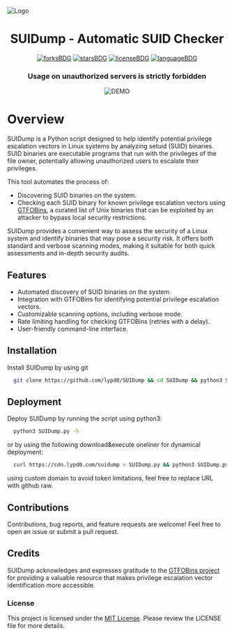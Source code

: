 
![Logo](https://cdn.lypd0.com/SUIDump/logo.png)



<h1 align="center">SUIDump - Automatic SUID Checker</h1>
<p align="center">
  <a href="#"><img alt="forksBDG" src="https://img.shields.io/github/forks/lypd0/SUIDump?style=for-the-badge"></a>
  <a href="#"><img alt="starsBDG" src="https://img.shields.io/github/stars/lypd0/SUIDump?style=for-the-badge"></a>
  <a href="#"><img alt="licenseBDG" src="https://img.shields.io/github/license/lypd0/SUIDump?style=for-the-badge"></a>
  <a href="#"><img alt="languageBDG" src="https://img.shields.io/badge/LANGUAGE-PYTHON-yellow?style=for-the-badge"></a>
<h3 align="center">Usage on unauthorized servers is strictly forbidden</h3>

<p align="center"><img src="https://cdn.lypd0.com/SUIDump/demo.svg" alt="DEMO"></p>

# Overview

SUIDump is a Python script designed to help identify potential privilege escalation vectors in Linux systems by analyzing setuid (SUID) binaries. SUID binaries are executable programs that run with the privileges of the file owner, potentially allowing unauthorized users to escalate their privileges.

This tool automates the process of:

* Discovering SUID binaries on the system.
* Checking each SUID binary for known privilege escalation vectors using [GTFOBins](https://gtfobins.github.io), a curated list of Unix binaries that can be exploited by an attacker to bypass local security restrictions.
  
SUIDump provides a convenient way to assess the security of a Linux system and identify binaries that may pose a security risk. It offers both standard and verbose scanning modes, making it suitable for both quick assessments and in-depth security audits.


## Features
 * Automated discovery of SUID binaries on the system.
 * Integration with GTFOBins for identifying potential privilege escalation vectors.
 * Customizable scanning options, including verbose mode.
 * Rate limiting handling for checking GTFOBins (retries with a delay).
 * User-friendly command-line interface.


## Installation

Install SUIDump by using git

```bash
  git clone https://github.com/lypd0/SUIDump && cd SUIDump && python3 SUIDump.py -h
```


## Deployment

Deploy SUIDump by running the script using python3:

```bash
  python3 SUIDump.py -h
```

or by using the following download&execute oneliner for dynamical deployment:

```bash
  curl https://cdn.lypd0.com/suidump > SUIDump.py && python3 SUIDump.py
```

using custom domain to avoid token limitations, feel free to replace URL with github raw.

## Contributions
Contributions, bug reports, and feature requests are welcome! Feel free to open an issue or submit a pull request.


## Credits
SUIDump acknowledges and expresses gratitude to the [GTFOBins project](https://gtfobins.github.io) for providing a valuable resource that makes privilege escalation vector identification more accessible.


### License
This project is licensed under the [MIT License](https://choosealicense.com/licenses/mit/). Please review the LICENSE file for more details.
